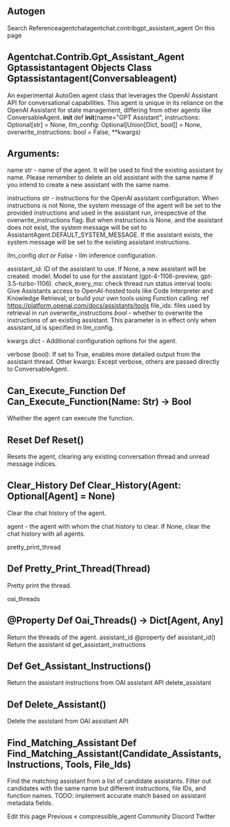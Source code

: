 
## Autogen

Search Referenceagentchatagentchat.contribgpt_assistant_agent On this page

## Agentchat.Contrib.Gpt_Assistant_Agent Gptassistantagent Objects Class Gptassistantagent(Conversableagent)

An experimental AutoGen agent class that leverages the OpenAI Assistant API for conversational capabilities. This agent is unique in its reliance on the OpenAI Assistant for state management, differing from other agents like ConversableAgent. __init__
def __init__(name="GPT Assistant", instructions: Optional[str] = None, llm_config: Optional[Union[Dict, bool]] = None, overwrite_instructions: bool = False, **kwargs)

## Arguments:

name str - name of the agent. It will be used to find the existing assistant by name. Please remember to delete an old assistant with the same name if you intend to create a new assistant with the same name.

instructions str - instructions for the OpenAI assistant configuration. When instructions is not None, the system message of the agent will be set to the provided instructions and used in the assistant run, irrespective of the overwrite_instructions flag. But when instructions is None, and the assistant does not exist, the system message will be set to AssistantAgent.DEFAULT_SYSTEM_MESSAGE. If the assistant exists, the system message will be set to the existing assistant instructions.

llm_config *dict or False* - llm inference configuration.

assistant_id: ID of the assistant to use. If None, a new assistant will be created. model: Model to use for the assistant (gpt-4-1106-preview, gpt-3.5-turbo-1106). check_every_ms: check thread run status interval tools: Give Assistants access to OpenAI-hosted tools like Code Interpreter and Knowledge Retrieval, or build your own tools using Function calling. ref https://platform.openai.com/docs/assistants/tools file_ids: files used by retrieval in run overwrite_instructions *bool* - whether to overwrite the instructions of an existing assistant. This parameter is in effect only when assistant_id is specified in llm_config.

kwargs *dict* - Additional configuration options for the agent.

verbose (bool): If set to True, enables more detailed output from the assistant thread. Other kwargs: Except verbose, others are passed directly to ConversableAgent.

## Can_Execute_Function Def Can_Execute_Function(Name: Str) -> Bool

Whether the agent can execute the function.

## Reset Def Reset()

Resets the agent, clearing any existing conversation thread and unread message indices.

## Clear_History Def Clear_History(Agent: Optional[Agent] = None)

Clear the chat history of the agent.

agent - the agent with whom the chat history to clear. If None, clear the chat history with all agents.

pretty_print_thread

## Def Pretty_Print_Thread(Thread)

Pretty print the thread.

oai_threads

## @Property Def Oai_Threads() -> Dict[Agent, Any]

Return the threads of the agent. assistant_id
@property def assistant_id()
Return the assistant id get_assistant_instructions

## Def Get_Assistant_Instructions()

Return the assistant instructions from OAI assistant API delete_assistant

## Def Delete_Assistant()

Delete the assistant from OAI assistant API

## Find_Matching_Assistant Def Find_Matching_Assistant(Candidate_Assistants, Instructions, Tools, File_Ids)

Find the matching assistant from a list of candidate assistants. Filter out candidates with the same name but different instructions, file IDs, and function names. TODO: implement accurate match based on assistant metadata fields.

Edit this page Previous « compressible_agent Community Discord Twitter
